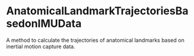 # AnatomicalLandmarkTrajectoriesBasedonIMUData
A method to calculate the trajectories of anatomical landmarks based on inertial motion capture data.
